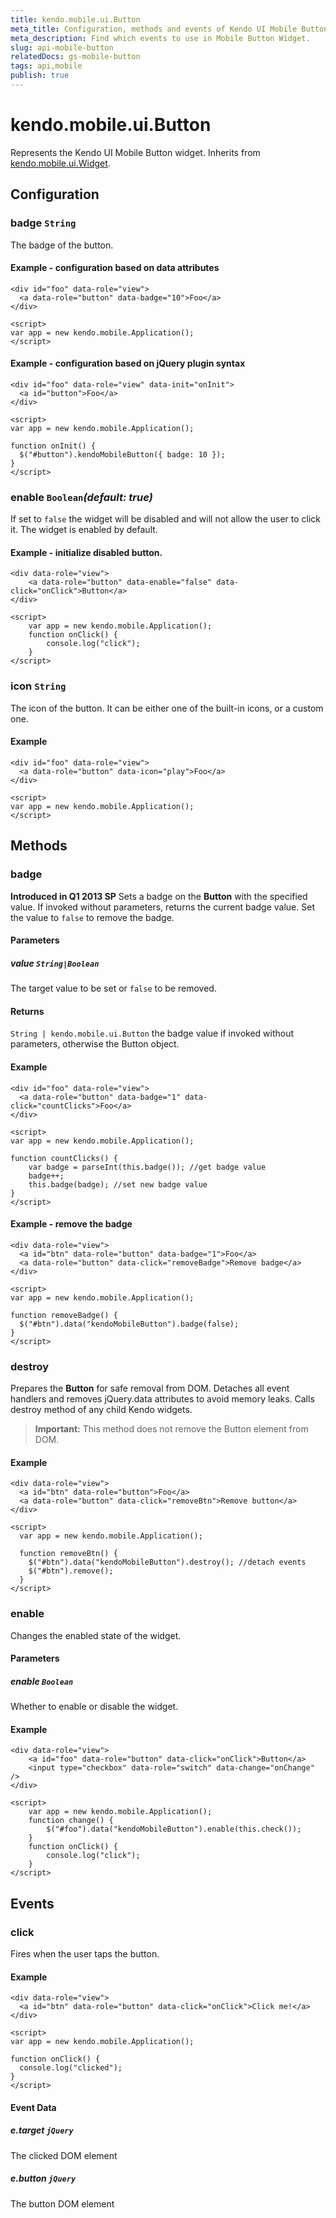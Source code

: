 ```yaml
---
title: kendo.mobile.ui.Button
meta_title: Configuration, methods and events of Kendo UI Mobile Button
meta_description: Find which events to use in Mobile Button Widget.
slug: api-mobile-button
relatedDocs: gs-mobile-button
tags: api,mobile
publish: true
---
```


# kendo.mobile.ui.Button

Represents the Kendo UI Mobile Button widget. Inherits from [kendo.mobile.ui.Widget](/api/framework/mobilewidget).

## Configuration

### badge `String`

 The badge of the button.

#### Example - configuration based on data attributes

    <div id="foo" data-role="view">
      <a data-role="button" data-badge="10">Foo</a>
    </div>

    <script>
    var app = new kendo.mobile.Application();
    </script>

#### Example - configuration based on jQuery plugin syntax

    <div id="foo" data-role="view" data-init="onInit">
      <a id="button">Foo</a>
    </div>

    <script>
    var app = new kendo.mobile.Application();

    function onInit() {
      $("#button").kendoMobileButton({ badge: 10 });
    }
    </script>

### enable `Boolean`*(default: true)*

If set to `false` the widget will be disabled and will not allow the user to click it. The widget is enabled by default.


#### Example - initialize disabled button.

    <div data-role="view">
        <a data-role="button" data-enable="false" data-click="onClick">Button</a>
    </div>

    <script>
        var app = new kendo.mobile.Application();
        function onClick() {
            console.log("click");
        }
    </script>

### icon `String`

 The icon of the button. It can be either one of the built-in icons, or a custom one.

#### Example

    <div id="foo" data-role="view">
      <a data-role="button" data-icon="play">Foo</a>
    </div>

    <script>
    var app = new kendo.mobile.Application();
    </script>

## Methods

### badge

**Introduced in Q1 2013 SP** Sets a badge on the **Button** with the specified value. If invoked without parameters, returns the current badge value. Set the value to `false` to remove the badge.

#### Parameters

##### value `String|Boolean`

The target value to be set or `false` to be removed.

#### Returns

`String | kendo.mobile.ui.Button` the badge value if invoked without parameters, otherwise the Button object.

#### Example

    <div id="foo" data-role="view">
      <a data-role="button" data-badge="1" data-click="countClicks">Foo</a>
    </div>

    <script>
    var app = new kendo.mobile.Application();

    function countClicks() {
        var badge = parseInt(this.badge()); //get badge value
        badge++;
        this.badge(badge); //set new badge value
    }
    </script>

#### Example - remove the badge

    <div data-role="view">
      <a id="btn" data-role="button" data-badge="1">Foo</a>
      <a data-role="button" data-click="removeBadge">Remove badge</a>
    </div>

    <script>
    var app = new kendo.mobile.Application();

    function removeBadge() {
      $("#btn").data("kendoMobileButton").badge(false);
    }
    </script>

### destroy
Prepares the **Button** for safe removal from DOM. Detaches all event handlers and removes jQuery.data attributes to avoid memory leaks. Calls destroy method of any child Kendo widgets.

> **Important:** This method does not remove the Button element from DOM.

#### Example

    <div data-role="view">
      <a id="btn" data-role="button">Foo</a>
      <a data-role="button" data-click="removeBtn">Remove button</a>
    </div>

    <script>
      var app = new kendo.mobile.Application();

      function removeBtn() {
        $("#btn").data("kendoMobileButton").destroy(); //detach events
        $("#btn").remove();
      }
    </script>

### enable

Changes the enabled state of the widget.

#### Parameters

##### enable `Boolean`

Whether to enable or disable the widget.

#### Example

    <div data-role="view">
        <a id="foo" data-role="button" data-click="onClick">Button</a>
        <input type="checkbox" data-role="switch" data-change="onChange" />
    </div>

    <script>
        var app = new kendo.mobile.Application();
        function change() {
            $("#foo").data("kendoMobileButton").enable(this.check());
        }
        function onClick() {
            console.log("click");
        }
    </script>

## Events

### click

Fires when the user taps the button.

#### Example

    <div data-role="view">
      <a id="btn" data-role="button" data-click="onClick">Click me!</a>
    </div>

    <script>
    var app = new kendo.mobile.Application();

    function onClick() {
      console.log("clicked");
    }
    </script>

#### Event Data

##### e.target `jQuery`

The clicked DOM element

##### e.button `jQuery`

The button DOM element
